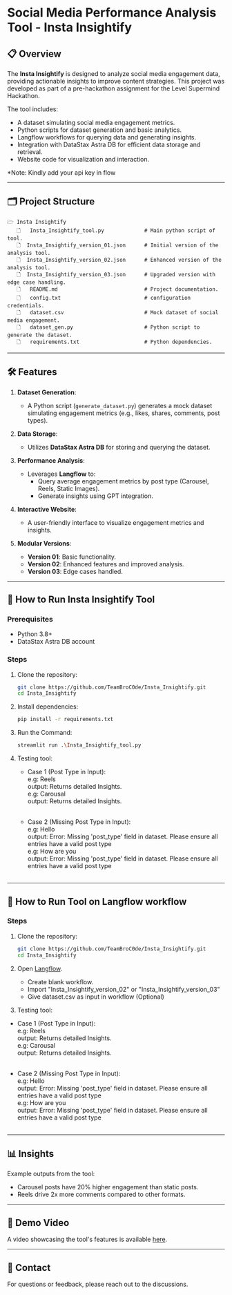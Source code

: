 # Social Media Performance Analysis Tool - Insta Insightify

## 📋 **Overview**
The **Insta Insightify** is designed to analyze social media engagement data, providing actionable insights to improve content strategies. This project was developed as part of a pre-hackathon assignment for the Level Supermind Hackathon.

The tool includes:
- A dataset simulating social media engagement metrics.
- Python scripts for dataset generation and basic analytics.
- Langflow workflows for querying data and generating insights.
- Integration with DataStax Astra DB for efficient data storage and retrieval.
- Website code for visualization and interaction.

*Note: Kindly add your api key in flow

---

## 🗂 **Project Structure**
```
🗁 Insta Insightify
   🗋   Insta_Insightify_tool.py             # Main python script of tool.
   🗋  Insta_Insightify_version_01.json      # Initial version of the analysis tool.
   🗋  Insta_Insightify_version_02.json      # Enhanced version of the analysis tool.
   🗋  Insta_Insightify_version_03.json      # Upgraded version with edge case handling.
   🗋   README.md                            # Project documentation.
   🗋   config.txt                           # configuration credentials.
   🗋   dataset.csv                          # Mock dataset of social media engagement.
   🗋   dataset_gen.py                       # Python script to generate the dataset.
   🗋   requirements.txt                     # Python dependencies.
```

---

## 🛠️ **Features**
1. **Dataset Generation**:
   - A Python script (`generate_dataset.py`) generates a mock dataset simulating engagement metrics (e.g., likes, shares, comments, post types).

2. **Data Storage**:
   - Utilizes **DataStax Astra DB** for storing and querying the dataset.

3. **Performance Analysis**:
   - Leverages **Langflow** to:
     - Query average engagement metrics by post type (Carousel, Reels, Static Images).
     - Generate insights using GPT integration.

4. **Interactive Website**:
   - A user-friendly interface to visualize engagement metrics and insights.

5. **Modular Versions**:
   - **Version 01**: Basic functionality.
   - **Version 02**: Enhanced features and improved analysis.
   - **Version 03**: Edge cases handled.
  
---

## 🚀 **How to Run Insta Insightify Tool**
### Prerequisites
- Python 3.8+
- DataStax Astra DB account

### Steps
1. Clone the repository:
   ```bash
   git clone https://github.com/TeamBroC0de/Insta_Insightify.git
   cd Insta_Insightify
   ```

2. Install dependencies:
   ```bash
   pip install -r requirements.txt
   ```

3. Run the Command:
   ```bash
   streamlit run .\Insta_Insightify_tool.py
   ```

4. Testing tool:
   - Case 1 (Post Type in Input): <br>
           e.g: Reels <br>
           output: Returns detailed Insights.<br>
           e.g: Carousal<br>
           output: Returns detailed Insights.<br><br>
     
   - Case 2 (Missing Post Type in Input):<br>
           e.g: Hello<br>
           output: Error: Missing 'post_type' field in dataset. Please ensure all entries have a valid post type<br>
           e.g: How are you<br>
           output: Error: Missing 'post_type' field in dataset. Please ensure all entries have a valid post type<br><br>

---

## 🚀 **How to Run Tool on Langflow workflow**

### Steps
1. Clone the repository:
   ```bash
   git clone https://github.com/TeamBroC0de/Insta_Insightify.git
   cd Insta_Insightify
   ```

2. Open [Langflow](https://www.langflow.org/).
   - Create blank workflow.
   - Import "Insta_Insightify_version_02" or "Insta_Insightify_version_03"
   - Give dataset.csv as input in workflow (Optional)

3.  Testing tool:
   - Case 1 (Post Type in Input): <br>
           e.g: Reels <br>
           output: Returns detailed Insights.<br>
           e.g: Carousal<br>
           output: Returns detailed Insights.<br><br>
     
   - Case 2 (Missing Post Type in Input):<br>
           e.g: Hello<br>
           output: Error: Missing 'post_type' field in dataset. Please ensure all entries have a valid post type<br>
           e.g: How are you<br>
           output: Error: Missing 'post_type' field in dataset. Please ensure all entries have a valid post type<br><br>

---

## 📊 **Insights**
Example outputs from the tool:
- Carousel posts have 20% higher engagement than static posts.
- Reels drive 2x more comments compared to other formats.

---

## 🎥 **Demo Video**
A video showcasing the tool's features is available [here](#).

---

## 📧 **Contact**
For questions or feedback, please reach out to the discussions.
